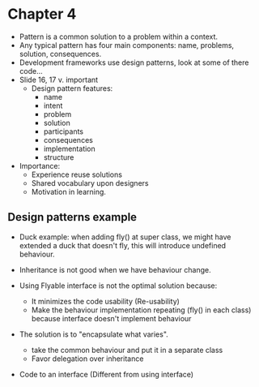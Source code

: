 # Chapter 4
- Pattern is a common solution to a problem within a context.
- Any typical pattern has four main components: name, problems, solution, consequences.
- Development frameworks use design patterns, look at some of there code...
- Slide 16, 17 v. important
  - Design pattern features:
    - name
    - intent
    - problem
    - solution
    - participants
    - consequences
    - implementation
    - structure
- Importance: 
  - Experience reuse solutions
  - Shared vocabulary upon designers 
  - Motivation in learning.

## Design patterns example
- Duck example: when adding fly() at super class, we might have extended a duck that doesn't fly, this will introduce undefined behaviour.
- Inheritance is not good when we have behaviour change.
- Using Flyable interface is not the optimal solution because:
  - It minimizes the code usability (Re-usability)
  - Make the behaviour implementation repeating (fly() in each class) because interface doesn't implement behaviour
  
- The solution is to "encapsulate what varies".
  - take the common behaviour and put it in a separate class
  - Favor delegation over inheritance

- Code to an interface (Different from using interface)